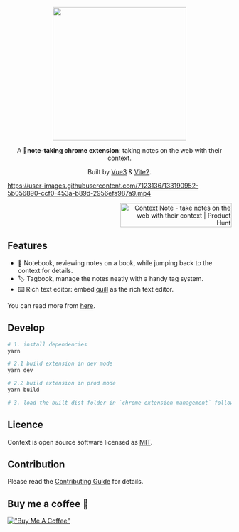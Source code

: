 

<p align="center">
  <a href="https://chrome.google.com/webstore/detail/context-note/enmeffcefbiehghanidhebgiccljmncl?hl=zh-CN">
    <img width="300" src="https://user-images.githubusercontent.com/7123136/132152458-37a8ec1d-dfb2-4957-8451-44cf01312820.png">
  </a>
  <br>
</p>

<p align="center">A 📝<b>note-taking chrome extension</b>: taking notes on the web with their context.
</p>
<p align="center">Built by <a href="https://v3.vuejs.org/">Vue3</a> & <a href="https://vitejs.dev/">Vite2</a>.</p>

https://user-images.githubusercontent.com/7123136/133190952-5b056890-ccf0-453a-b89d-2956efa987a9.mp4

<p align="right">
<a href="https://www.producthunt.com/posts/context-note?utm_source=badge-featured&utm_medium=badge&utm_souce=badge-context-note" target="_blank"><img src="https://api.producthunt.com/widgets/embed-image/v1/featured.svg?post_id=313885&theme=light" alt="Context Note - take notes on the web with their context | Product Hunt" style="width: 250px; height: 54px;" width="250" height="54" /></a>
</p>

## Features

- 📝 Notebook, reviewing notes on a book, while jumping back to the context for details.
- 🏷️ Tagbook, manage the notes neatly with a handy tag system.
- ⌨️ Rich text editor: embed [quill](https://quilljs.com/) as the rich text editor.

You can read more from [here](https://medium.com/@neochan_66076/take-your-notes-on-the-web-with-their-context-77e8b9aaf1be).

## Develop

```bash
# 1. install dependencies
yarn

# 2.1 build extension in dev mode
yarn dev

# 2.2 build extension in prod mode
yarn build

# 3. load the built dist folder in `chrome extension management` following https://support.google.com/chrome_webstore/answer/2664769?hl=en
```

## Licence

Context is open source software licensed as
[MIT](https://github.com/betterRunner/context-note/blob/main/LICENSE.md).

## Contribution

Please read the [Contributing Guide](./.github/contributing.md) for details.

## Buy me a coffee 💪
[!["Buy Me A Coffee"](https://www.buymeacoffee.com/assets/img/custom_images/orange_img.png)](https://www.buymeacoffee.com/jimlau)
